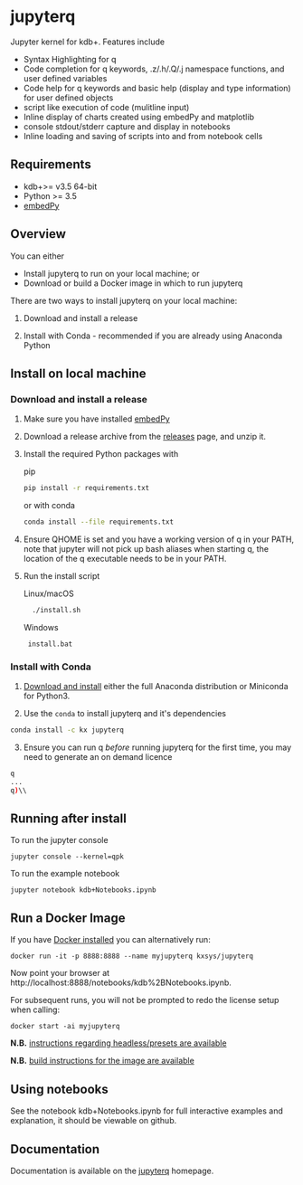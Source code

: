 # jupyterq
Jupyter kernel for kdb+. Features include

- Syntax Highlighting for q
- Code completion for q keywords, .z/.h/.Q/.j namespace functions, and user defined variables
- Code help for q keywords and basic help (display and type information) for user defined objects
- script like execution of code (mulitline input)
- Inline display of charts created using embedPy and matplotlib
- console stdout/stderr capture and display in notebooks
- Inline loading and saving of scripts into and from notebook cells


## Requirements
- kdb+>= v3.5 64-bit
- Python >= 3.5
- [embedPy](https://github.com/KxSystems/embedPy)

## Overview

You can either

*   Install jupyterq to run on your local machine; or
*   Download or build a Docker image in which to run jupyterq

There are two ways to install jupyterq on your local machine:

1.  Download and install a release

1.  Install with Conda - recommended if you are already using Anaconda Python

## Install on local machine

### Download and install a release

1. Make sure you have installed [embedPy](https://github.com/KxSystems/embedPy)

1. Download a release archive from the [releases](../../releases/latest) page, and unzip it.

1. Install the required Python packages with

   pip

   ```bash
   pip install -r requirements.txt
   ```

   or with conda

   ```bash
   conda install --file requirements.txt
   ```


1. Ensure QHOME is set and you have a working version of q in your PATH, note that jupyter will not pick up bash aliases when starting q, the location of the q executable needs to be in your PATH.

1. Run the install script

    Linux/macOS

    ```bash
      ./install.sh
    ```
    Windows
    ```
     install.bat
    ```

### Install with Conda

1. [Download and install](https://conda.io/docs/user-guide/install/download.html) either the full Anaconda distribution or Miniconda for Python3.

2. Use the `conda` to install jupyterq and it's dependencies

```bash
conda install -c kx jupyterq
```

3. Ensure you can run q *before* running jupyterq for the first time, you may need to generate an on demand licence

```bash
q
...
q)\\
```

## Running after install

To run the jupyter console
```
jupyter console --kernel=qpk
```
To run the example notebook
```
jupyter notebook kdb+Notebooks.ipynb
```

## Run a Docker Image

If you have [Docker installed](https://www.docker.com/community-edition) you can alternatively run:

    docker run -it -p 8888:8888 --name myjupyterq kxsys/jupyterq

Now point your browser at http://localhost:8888/notebooks/kdb%2BNotebooks.ipynb.

For subsequent runs, you will not be prompted to redo the license setup when calling:

    docker start -ai myjupyterq

**N.B.** [instructions regarding headless/presets are available](https://github.com/KxSystems/embedPy/blob/master/docker/README.md#headlesspresets)

**N.B.** [build instructions for the image are available](docker/README.md)

## Using notebooks

See the notebook kdb+Notebooks.ipynb for full interactive examples and explanation, it should be viewable on github.


## Documentation

Documentation is available on the [jupyterq](https://code.kx.com/q/ml/jupyterq/) homepage.

